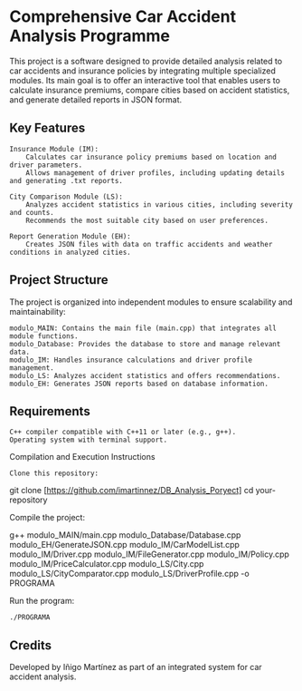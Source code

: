 # Comprehensive Car Accident Analysis Programme

This project is a software designed to provide detailed analysis related to car accidents and insurance policies by integrating multiple specialized modules. Its main goal is to offer an interactive tool that enables users to calculate insurance premiums, compare cities based on accident statistics, and generate detailed reports in JSON format.

## Key Features

    Insurance Module (IM):
        Calculates car insurance policy premiums based on location and driver parameters.
        Allows management of driver profiles, including updating details and generating .txt reports.

    City Comparison Module (LS):
        Analyzes accident statistics in various cities, including severity and counts.
        Recommends the most suitable city based on user preferences.

    Report Generation Module (EH):
        Creates JSON files with data on traffic accidents and weather conditions in analyzed cities.

## Project Structure

The project is organized into independent modules to ensure scalability and maintainability:

    modulo_MAIN: Contains the main file (main.cpp) that integrates all module functions.
    modulo_Database: Provides the database to store and manage relevant data.
    modulo_IM: Handles insurance calculations and driver profile management.
    modulo_LS: Analyzes accident statistics and offers recommendations.
    modulo_EH: Generates JSON reports based on database information.

## Requirements

    C++ compiler compatible with C++11 or later (e.g., g++).
    Operating system with terminal support.

Compilation and Execution Instructions

    Clone this repository:

git clone [https://github.com/imartinnez/DB_Analysis_Poryect]
cd your-repository

Compile the project:

g++ modulo_MAIN/main.cpp modulo_Database/Database.cpp modulo_EH/GenerateJSON.cpp modulo_IM/CarModelList.cpp modulo_IM/Driver.cpp modulo_IM/FileGenerator.cpp modulo_IM/Policy.cpp modulo_IM/PriceCalculator.cpp modulo_LS/City.cpp modulo_LS/CityComparator.cpp modulo_LS/DriverProfile.cpp -o PROGRAMA

Run the program:

    ./PROGRAMA

## Credits

Developed by Iñigo Martínez as part of an integrated system for car accident analysis.
